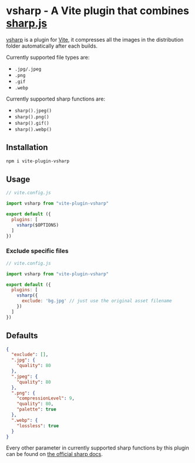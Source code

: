 # vsharp - A Vite plugin that combines [sharp.js](https://www.npmjs.com/package/sharp)

[vsharp](./) is a plugin for [Vite](https://github.com/vitejs/vite), it compresses all the images in the distribution folder automatically after each builds.

Currently supported file types are:

- `.jpg/.jpeg`
- `.png`
- `.gif`
- `.webp`

Currently supported sharp functions are:

- `sharp().jpeg()`
- `sharp().png()`
- `sharp().gif()`
- `sharp().webp()`

## Installation

```bash
npm i vite-plugin-vsharp
```

## Usage

```javascript
// vite.config.js

import vsharp from "vite-plugin-vsharp"

export default ({
  plugins: [
    vsharp($OPTIONS)
  ]
})
```

### Exclude specific files

```javascript
// vite.config.js

import vsharp from "vite-plugin-vsharp"

export default ({
  plugins: [
    vsharp({
      exclude: 'bg.jpg' // just use the original asset filename
    })
  ]
})
```

## Defaults

```json
{
  "exclude": [],
  ".jpg": {
    "quality": 80
  },
  ".jpeg": {
    "quality": 80
  },
  ".png": {
    "compressionLevel": 9,
    "quality": 80,
    "palette": true
  },
  ".webp": {
    "lossless": true
  }
}
```

Every other parameter in currently supported sharp functions by this plugin can be found on [the official sharp docs](https://sharp.pixelplumbing.com/api-constructor).
